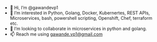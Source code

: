 - 👋 Hi, I’m @gawandevp1
- 👀 I’m interested in Python, Golang, Docker, Kubernertes, REST APIs, Microservices, bash, powershell scripting, Openshift, Chef, terraform etc.
- 💞️ I’m looking to collaborate in microservices in python and golang.
- 📫 Reach me using gawande.vp1@gmail.com

<!---
gawandevp1/gawandevp1 is a ✨ special ✨ repository because its `README.md` (this file) appears on your GitHub profile.
You can click the Preview link to take a look at your changes.
--->
